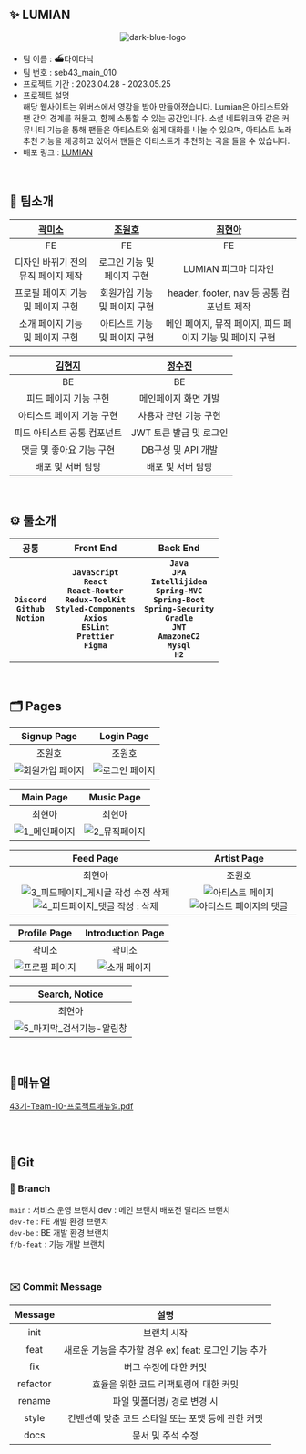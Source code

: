 ## ✨ LUMIAN

<p align="center">
  <img src="https://github.com/TATA-V/fe-sprint-my-agora-states/assets/113578923/804849a0-1d9c-497d-a381-e12c14b04da4" alt="dark-blue-logo">
</p>

- 팀 이름 : ⛴타이타닉
- 팀 번호 : seb43_main_010
- 프로젝트 기간 : 2023.04.28 - 2023.05.25
- 프로젝트 설명<br>
  해당 웹사이트는 위버스에서 영감을 받아 만들어졌습니다. Lumian은 아티스트와 팬 간의 경계를 허물고, 함께 소통할 수 있는 공간입니다. 소셜 네트워크와 같은 커뮤니티 기능을 통해 팬들은 아티스트와 쉽게 대화를 나눌 수 있으며, 아티스트 노래 추천 기능을 제공하고 있어서 팬들은 아티스트가 추천하는 곡을 들을 수 있습니다.
- 배포 링크 : <a href ="http://lumian-project.s3-website.ap-northeast-2.amazonaws.com" target = "_blank" > LUMIAN </a>

</br>

## 🎵 팀소개

| [곽미소](https://github.com/SEBFE43GwakMiso) | [조원호](https://github.com/Joe-wonho) |            [최현아](https://github.com/tata-v)            |
| :------------------------------------------: | :------------------------------------: | :-------------------------------------------------------: |
|                      FE                      |                   FE                   |                            FE                             |
|     디자인 바뀌기 전의 뮤직 페이지 제작      |       로그인 기능 및 페이지 구현       |                   LUMIAN 피그마 디자인                    |
|      프로필 페이지 기능 및 페이지 구현       |      회원가입 기능 및 페이지 구현      |         header, footer, nav 등 공통 컴포넌트 제작         |
|       소개 페이지 기능 및 페이지 구현        |      아티스트 기능 및 페이지 구현      | 메인 페이지, 뮤직 페이지, 피드 페이지 기능 및 페이지 구현 |

| [김현지](https://github.com/HJKKIM) | [정수진](https://github.com/sujin13) |
| :---------------------------------: | :----------------------------------: |
|                 BE                  |                  BE                  |
| 피드 페이지 기능 구현 |                 메인페이지 화면 개발                |
| 아티스트 페이지 기능 구현 |   사용자 관련 기능 구현    |
| 피드 아티스트 공통 컴포넌트 |JWT 토큰 발급 및 로그인 |
| 댓글 및 좋아요 기능 구현 | DB구성 및 API 개발|
| 배포 및 서버 담당 | 배포 및 서버 담당 |
</br>

## ⚙️ 툴소개

|                     공통                      |                                                                                Front End                                                                                |                                                                                            Back End                                                                                            |
| :-------------------------------------------: | :---------------------------------------------------------------------------------------------------------------------------------------------------------------------: | :--------------------------------------------------------------------------------------------------------------------------------------------------------------------------------------------: |
| **`Discord`**<br>**`Github`**<br>**`Notion`** | **`JavaScript`**<br>**`React`**<br>**`React-Router`**<br>**`Redux-ToolKit`**<br>**`Styled-Components`**<br>**`Axios`**<br>**`ESLint`**<br>**`Prettier`**<br>**`Figma`** | **`Java`**<br>**`JPA`**<br>**`Intellijidea`**<br>**`Spring-MVC`**<br>**`Spring-Boot`**<br>**`Spring-Security`**<br>**`Gradle`**<br>**`JWT`**<br>**`AmazoneC2`**<br>**`Mysql`**<br>**`H2`**<br> |

</br>

## 🗂️ Pages

|                                                        Signup Page                                                        |                                                      Login Page                                                       |
| :-----------------------------------------------------------------------------------------------------------------------: | :-------------------------------------------------------------------------------------------------------------------: |
|                                                          조원호                                                           |                                                        조원호                                                         |
| ![회원가입 페이지](https://github.com/TATA-V/BT21-SIGH-IN/assets/113578923/f745fa0c-eb3d-47db-a85f-0772ab522dda) | ![로그인 페이지](https://github.com/TATA-V/BT21-SIGH-IN/assets/113578923/044ce279-4359-4fbf-bdcb-f6943a0a749a) |

|                                                      Main Page                                                      |                                                     Music Page                                                      |
| :-----------------------------------------------------------------------------------------------------------------: | :-----------------------------------------------------------------------------------------------------------------: |
|                                                       최현아                                                        |                                                       최현아                                                        |
| ![1_메인페이지](https://github.com/TATA-V/BT21-SIGH-IN/assets/113578923/d4597ddf-90e1-494c-b6de-4135a3b77823) | ![2_뮤직페이지](https://github.com/TATA-V/BT21-SIGH-IN/assets/113578923/a13e3454-4f2f-4902-97c0-930665cb16a7) |

|                                                                                                                                               Feed Page                                                                                                                                               |                                                                                                                         Artist Page                                                                                                                         |
| :---------------------------------------------------------------------------------------------------------------------------------------------------------------------------------------------------------------------------------------------------------------------------------------------------: | :---------------------------------------------------------------------------------------------------------------------------------------------------------------------------------------------------------------------------------------------------------: |
|                                                                                                                                                최현아                                                                                                                                                 |                                                                                                                           조원호                                                                                                                            |
| ![3_피드페이지_게시글 작성 수정 삭제](https://github.com/TATA-V/BT21-SIGH-IN/assets/113578923/c71bc101-816e-444d-9117-40fad5456895) ![4_피드페이지_댓글 작성 : 삭제](https://github.com/TATA-V/BT21-SIGH-IN/assets/113578923/8f5bae82-44d1-4f7a-841d-afbc3aa74d13) | ![아티스트 페이지](https://github.com/TATA-V/BT21-SIGH-IN/assets/113578923/e08d3645-1219-4d0b-ad88-69b28009d734) ![아티스트 페이지의 댓글](https://github.com/TATA-V/BT21-SIGH-IN/assets/113578923/563d4e2e-1e7b-4aae-89e0-af7486202f9a) |

|                                                     Profile Page                                                      |                                                 Introduction Page                                                 |
| :-------------------------------------------------------------------------------------------------------------------: | :---------------------------------------------------------------------------------------------------------------: |
|                                                        곽미소                                                         |                                                      곽미소                                                       |
| ![프로필 페이지](https://github.com/TATA-V/BT21-SIGH-IN/assets/113578923/f5b80f26-e2b7-4182-88b5-26a5d3d1023c) | ![소개 페이지](https://github.com/TATA-V/BT21-SIGH-IN/assets/113578923/65cd9c8e-1840-4c84-a888-ef8015755f1d) |

|                                                               Search, Notice                                                               |
| :----------------------------------------------------------------------------------------------------------------------------------------: |
|                                                                   최현아                                                                   |
| ![5_마지막_검색기능-알림창](https://github.com/TATA-V/BT21-SIGH-IN/assets/113578923/6785fa33-54e6-4759-9374-3c6f8b1f2a5f) |

</br>

## 📖매뉴얼

[43기-Team-10-프로젝트매뉴얼.pdf](https://github.com/TATA-V/BT21-SIGH-IN/files/11620186/43.-Team-10-.pdf)

</br>

</br>

## 📎Git

### 🌲 Branch

`main` : 서비스 운영 브랜치 dev : 메인 브랜치 배포전 릴리즈 브랜치
</br>
`dev-fe` : FE 개발 환경 브랜치
</br>
`dev-be` : BE 개발 환경 브랜치
</br>
`f/b-feat` : 기능 개발 브랜치

</br>

### ✉️ Commit Message

| Message  |                         설명                         |
| :------: | :--------------------------------------------------: |
|   init   |                     브랜치 시작                      |
|   feat   | 새로운 기능을 추가할 경우 ex) feat: 로그인 기능 추가 |
|   fix    |                버그 수정에 대한 커밋                 |
| refactor |        효율을 위한 코드 리팩토링에 대한 커밋         |
|  rename  |             파일 및폴더명/ 경로 변경 시              |
|  style   |  컨벤션에 맞춘 코드 스타일 또는 포맷 등에 관한 커밋  |
|   docs   |                  문서 및 주석 수정                   |

</br>
